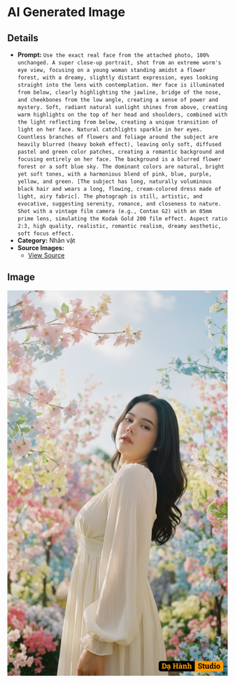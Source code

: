 # AI Generated Image

## Details
- **Prompt:** `Use the exact real face from the attached photo, 100% unchanged. A super close-up portrait, shot from an extreme worm's eye view, focusing on a young woman standing amidst a flower forest, with a dreamy, slightly distant expression, eyes looking straight into the lens with contemplation. Her face is illuminated from below, clearly highlighting the jawline, bridge of the nose, and cheekbones from the low angle, creating a sense of power and mystery. Soft, radiant natural sunlight shines from above, creating warm highlights on the top of her head and shoulders, combined with the light reflecting from below, creating a unique transition of light on her face. Natural catchlights sparkle in her eyes. Countless branches of flowers and foliage around the subject are heavily blurred (heavy bokeh effect), leaving only soft, diffused pastel and green color patches, creating a romantic background and focusing entirely on her face. The background is a blurred flower forest or a soft blue sky. The dominant colors are natural, bright yet soft tones, with a harmonious blend of pink, blue, purple, yellow, and green. [The subject has long, naturally voluminous black hair and wears a long, flowing, cream-colored dress made of light, airy fabric]. The photograph is still, artistic, and evocative, suggesting serenity, romance, and closeness to nature. Shot with a vintage film camera (e.g., Contax G2) with an 85mm prime lens, simulating the Kodak Gold 200 film effect. Aspect ratio 2:3, high quality, realistic, romantic realism, dreamy aesthetic, soft focus effect. `
- **Category:** Nhân vật
- **Source Images:**
  - [View Source](https://raw.githubusercontent.com/lenzcomvth/ImageLibrary/main/Female.png)

## Image
![AI Generated Image](./image-2025-10-06T22-00-44-141Z-bb0w3.png)